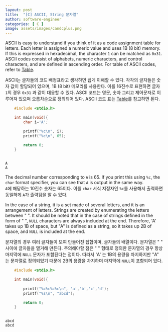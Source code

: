 ```yaml
---
layout: post
title:  "[C] ASCII, String 문자열"
author: software-engineer
categories: [ C ]
image: assets/images/candcplus.png
---
```



ASCII is easy to understand if you think of it as a code assignment table for letters. Each letter is assigned a numeric value and uses 1B (8 bit) memory. If this is expressed in hexadecimal, the character `1` can be matched as `0x31`. ASCII codes consist of alphabets, numeric characters, and control characters, and are defined in ascending order. For table of ASCII codes, refer to [Table][Linkh]. 


ASCII는 글자들의 코드 배정표라고 생각하면 쉽게 이해할 수 있다. 각각의 글자들은 숫자 값이 할당되어 있으며, 1B (8 bit) 메모리를 사용한다. 이를 16진수로 표현하면 글자 `1`의 경우 `0x31` 과 같이 대응할 수 있다. ASCII 코드는 영문, 숫자 그리고 제어문자로 이루어져 있으며 오름차순으로 정의되어 있다. ASCII 코드 표는 [Table][Linkh]를 참고하면 된다. 




```c
    #include <stdio.h>

    int main(void){
        char i='A';

        printf("%c\n", i); 
        printf("%c\n", 65); 

        return 0;
    }
                
```


```
A
A
```



The decimal number corresponding to `A` is 65. If you print this using `%c`, the `char` format specifier, you can see that `A` is output in the same way.  
`A`에 해당하는 10진수 숫자는 65이다. 이를 `char` 서식 지정자인 `%c`를 사용해서 출력하면 동일하게 `A`가 출력됨을 알 수 있다. 


In the case of a string, it is a set made of several letters, and it is an arrangement of letters. Strings are created by enumerating the letters between " ". It should be noted that in the case of strings defined in the form of " ", `NULL` characters are always included at the end. Therefore, 'A' takes up 1B of space, but "A" is defined as a string, so it takes up 2B of space, and `NULL` is included at the end.


문자열의 경우 여러 글자들이 모여 만들어진 집합이며, 글자들의 배열이다. 문자열은 " " 사이에 글자들을 열거해 만든다. 주의해야할 점은 " " 형태로 정의한 문자열의 경우 항상 마지막에 `NULL` 문자가 포함된다는 점이다. 따라서 'A' 는 1B의 용량을 차지하지만 "A" 는 문자열로 정의되었기 때문에 2B의 용량을 차지하며 마지막에 `NULL`이 포함되어 있다. 



```c
    #include <stdio.h>

    int main(void){
        
        printf("%c%c%c%c\n", 'a','b','c','d'); 
        printf("%s\n", "abcd"); 

        return 0;
    }
                
```

```
abcd
abcd

```



[Linkh]: https://dojang.io/mod/page/view.php?id=740